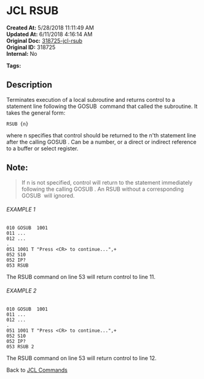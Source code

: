 # JCL RSUB

**Created At:** 5/28/2018 11:11:49 AM  
**Updated At:** 6/11/2018 4:16:14 AM  
**Original Doc:** [318725-jcl-rsub](https://docs.jbase.com/45792-jcl/318725-jcl-rsub)  
**Original ID:** 318725  
**Internal:** No  

**Tags:**
<badge text='go' vertical='middle' />
<badge text='jcl' vertical='middle' />
<badge text='subroutine' vertical='middle' />

## Description 

Terminates execution of a local subroutine and returns control to a statement line following the GOSUB  command that called the subroutine. It takes the general form:

```
RSUB {n}
```

where n specifies that control should be returned to the n'th statement line after the calling GOSUB . Can be a number, or a direct or indirect reference to a buffer or select register.



## Note: 


> If n is not specified, control will return to the statement immediately following the calling GOSUB . An RSUB without a corresponding GOSUB  will ignored.




###### EXAMPLE 1

```
010 GOSUB  1001
011 ...
012 ...
.
051 1001 T "Press <CR> to continue...",+
052 S10
052 IP?
053 RSUB
```

The RSUB command on line 53 will return control to line 11.



###### EXAMPLE 2

```
010 GOSUB  1001
011 ...
012 ...
.
051 1001 T "Press <CR> to continue...",+
052 S10
052 IP?
053 RSUB 2
```

The RSUB command on line 53 will return control to line 12.



Back to [JCL Commands](./../jcl-commands)
